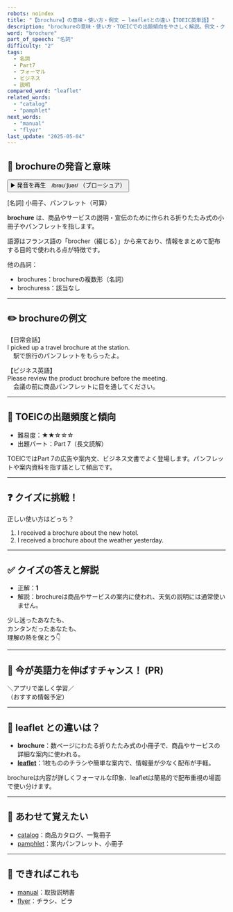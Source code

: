 ```yaml
---
robots: noindex
title: "【brochure】の意味・使い方・例文 ― leafletとの違い【TOEIC英単語】"
description: "brochureの意味・使い方・TOEICでの出題傾向をやさしく解説。例文・クイズ付きでleafletとの違いもわかりやすく学べます。"
word: "brochure"
part_of_speech: "名詞"
difficulty: "2"
tags:
  - 名詞
  - Part7
  - フォーマル
  - ビジネス
  - 説明
compared_word: "leaflet"
related_words:
  - "catalog"
  - "pamphlet"
next_words:
  - "manual"
  - "flyer"
last_update: "2025-05-04"
---
```


## 🔰 brochureの発音と意味

<button class="play-audio" onclick="playTTS('brochure')">
  <span class="play-audio-main">
    ▶️ 発音を再生　/brəʊˈʃʊər/
  </span>
  <span class="play-audio-sub">
    （ブローシュア）
  </span>
</button>

[名詞] 小冊子、パンフレット（可算）

**brochure** は、商品やサービスの説明・宣伝のために作られる折りたたみ式の小冊子やパンフレットを指します。

語源はフランス語の「brocher（綴じる）」から来ており、情報をまとめて配布する目的で使われる点が特徴です。

他の品詞：  
- brochures：brochureの複数形（名詞）
- brochuress：該当なし

---

## ✏️ brochureの例文

【日常会話】  
I picked up a travel brochure at the station.  
　駅で旅行のパンフレットをもらったよ。

【ビジネス英語】  
Please review the product brochure before the meeting.  
　会議の前に商品パンフレットに目を通してください。

---

## 🎯 TOEICの出題頻度と傾向

- 難易度：★★☆☆☆
- 出題パート：Part 7（長文読解）

TOEICではPart 7の広告や案内文、ビジネス文書でよく登場します。パンフレットや案内資料を指す語として頻出です。

---

## ❓ クイズに挑戦！

正しい使い方はどっち？

1. I received a brochure about the new hotel.
2. I received a brochure about the weather yesterday.

---

## ✅ クイズの答えと解説

- 正解：**1**
- 解説：brochureは商品やサービスの案内に使われ、天気の説明には通常使いません。

少し迷ったあなたも、  
カンタンだったあなたも、  
理解の熱を保とう👇️

---

## 🚀 今が英語力を伸ばすチャンス！ (PR)

<div class="info-center">
＼アプリで楽しく学習／<br>  
（おすすめ情報予定）
</div>

---

## 🤔  leaflet との違いは？

- **brochure**：数ページにわたる折りたたみ式の小冊子で、商品やサービスの詳細な案内に使われる。
- **[leaflet](/word/leaflet/)**：1枚もののチラシや簡単な案内で、情報量が少なく配布が手軽。

brochureは内容が詳しくフォーマルな印象、leafletは簡易的で配布重視の場面で使い分けます。

---

## 🧩 あわせて覚えたい

- [catalog](/word/catalog/)：商品カタログ、一覧冊子
- [pamphlet](/word/pamphlet/)：案内パンフレット、小冊子

---

## 📖 できればこれも

- [manual](/word/manual/)：取扱説明書
- [flyer](/word/flyer/)：チラシ、ビラ

<!-- cvid: aid46_bid16 -->
